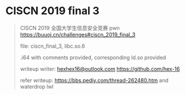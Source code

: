 # CISCN 2019 final 3

> CISCN 2019 全国大学生信息安全竞赛 pwn  https://buuoj.cn/challenges#ciscn_2019_final_3
>
> file: ciscn_final_3, libc.so.6
>
> .i64 with comments provided, corresponding ld.so provided
>
> writeup writer: hexhex16@outlook.com    https://github.com/hex-16
>
> refer writeup:  https://bbs.pediy.com/thread-262480.htm  and   waterdrop lwl

